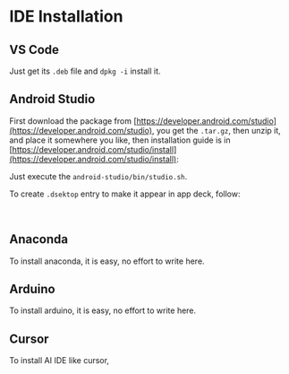 # IDE Installation

## VS Code

Just get its `.deb` file and `dpkg -i` install it.  

<ReferenceViewer 
  title="Official VS Code Installation" 
  htmlPath="/assets/vs_code/Visual Studio Code on Linux.html"
  originalUrl="https://code.visualstudio.com/docs/setup/linux"
/>

## Android Studio

First download the package from [https://developer.android.com/studio](https://developer.android.com/studio), you get the `.tar.gz`, then unzip it, and place it somewhere you like, then installation guide is in [https://developer.android.com/studio/install](https://developer.android.com/studio/install):  

Just execute the `android-studio/bin/studio.sh`.  

To create `.dsektop` entry to make it appear in app deck, follow:  

<CodeViewer 
  title="Android Studio Desktop File" 
  filePath="/lib/desktop_file/android_studio.desktop"
  language="text"
/>

<br />

<ReferenceViewer 
  title="Official Android Studio Installation" 
  htmlPath="/assets/android_studio/Install Android Studio _ Android Developers.html"
  originalUrl="https://developer.android.com/studio/install"
/>


## Anaconda

To install anaconda, it is easy, no effort to write here.  

<CodeViewer 
  title="Anaconda Desktop File" 
  filePath="/lib/desktop_file/anaconda.desktop"
  language="text"
/>

## Arduino

To install arduino, it is easy, no effort to write here.  

<CodeViewer 
  title="Arduino Desktop File" 
  filePath="/lib/desktop_file/arduino.desktop"
  language="text"
/>

## Cursor

To install AI IDE like cursor,  

<CodeViewer 
  title="Cursor Launcher File" 
  filePath="/lib/cursor_ai/cursor_launcher.sh"
  language="text"
/>

<CodeViewer 
  title="Cursor Desktop File" 
  filePath="/lib/desktop_file/cursor_ai.desktop"
  language="text"
/>
